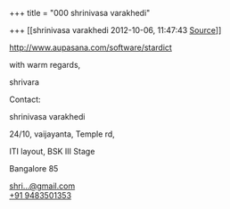 +++
title = "000 shrinivasa varakhedi"

+++
[[shrinivasa varakhedi	2012-10-06, 11:47:43 [Source](https://groups.google.com/g/bvparishat/c/f6iPsoxRUYI)]]



<http://www.aupasana.com/software/stardict>

  

with warm regards,

shrivara

  

Contact:

shrinivasa varakhedi

24/10, vaijayanta, Temple rd,

ITI layout, BSK III Stage

Bangalore 85

  

[shri...@gmail.com]()  
[+91 9483501353](tel:+91%2094835%2001353)  
  
  

  

